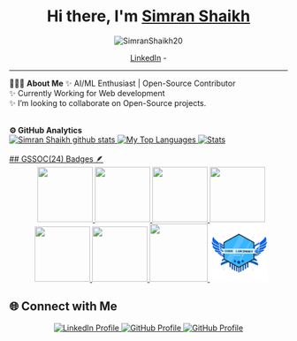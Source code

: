 <h1 align="center"> Hi there, I'm <a href="https://www.linkedin.com/in/simran-shaikh-39207a23b/">Simran Shaikh</a> </h1>
<p align="center">
  <img src="https://komarev.com/ghpvc/?username=SimranShaikh20&label=Profile%20views&color=brightgreen&style=flat" alt="SimranShaikh20" />
</p> 

<!--- Adding Header Elements -->
<p align="center">
  <a href="https://www.linkedin.com/in/simran-shaikh-39207a23b/">LinkedIn</a> -
</p>

-----------------------------------------------------------
👨🏻‍💻 **About Me** 
✨ AI/ML Enthusiast | Open-Source Contributor  <br>
✨ Currently Working for Web development   <br>
✨ I’m looking to collaborate on Open-Source projects. <br>


<!-- <b>🛠 Tech Stack</b><br>

<b>Languages:</b> 
<img src="https://img.shields.io/badge/-python-437CAC?logo=python&logoColor=white&style=flat">&nbsp;
<img src="https://img.shields.io/badge/-C++-00599C?logo=c%2B%2B&logoColor=white&style=flat">&nbsp;
<img src="https://img.shields.io/badge/-Mysql-DC8F0F?logo=Mysql&logoColor=white&style=flat">&nbsp; 
<img src="https://img.shields.io/badge/-HTML5-DE5934?logo=HTML5&logoColor=white&style=flat">&nbsp;
<img src="https://img.shields.io/badge/-CSS3-2275B2?logo=CSS3&logoColor=white&style=flat">&nbsp;
<br>

<b>Frameworks and Libraries:</b> 
<img src="https://img.shields.io/badge/-Numpy-0E7ACE?logo=numpy&logoColor=white&style=flat">&nbsp;
<img src="https://img.shields.io/badge/-Pandas-150455?logo=pandas&logoColor=white&style=flat">&nbsp;
<img src="https://img.shields.io/badge/-Sklearn-F09437?logo=scikit-learn&logoColor=white&style=flat">&nbsp;
<br>

<b>Tools and Platforms:</b> 
<img src="https://img.shields.io/badge/-Git-orange?logo=Git&logoColor=white&style=flat">&nbsp;
<img src="https://img.shields.io/badge/-Visual%20Studio%20Code-25AEF4?logo=visualstudio&logoColor=white&style=flat">&nbsp;
<br>

<b>Operating Systems:</b> 
<img src="https://img.shields.io/badge/-Windows-0F7BCF?logo=Windows&logoColor=white&style=flat">&nbsp;
<img src="https://img.shields.io/badge/-Linux-EDBD2B?logo=Linux&logoColor=black&style=flat">&nbsp;
<img src="https://img.shields.io/badge/-Mac-F7F7F7?logo=Macos&logoColor=black&style=flat">&nbsp; -->

<br>

<!--stats-->
<summary><b>⚙️ GitHub Analytics</b></summary>
<a href="https://github.com/SimranShaikh20">
   <img height="155em" src="http://github-profile-summary-cards.vercel.app/api/cards/profile-details?username=SimranShaikh20&theme=github_white" alt="Simran Shaikh github stats" />
   <img height="155em" src="http://github-profile-summary-cards.vercel.app/api/cards/repos-per-language?username=SimranShaikh20&theme=github_white" alt="My Top Languages" />
  <img height="155em" src="http://github-profile-summary-cards.vercel.app/api/cards/stats?username=SimranShaikh20&theme=github_white" alt="Stats" class="center" />
<br>


<br>
## GSSOC(24) Badges 🪶
<div style='display:flex; align-items:center; gap: 10px;' align='center'>
  <a href="https://gssoc.girlscript.tech/leaderboard">
    <img src="https://raw.githubusercontent.com/GSSoC24/Postman-Challenge/main/docs/assets/Postman%20White.png" width="100px" height="100px" />
    <img src="https://raw.githubusercontent.com/GSSoC24/Postman-Challenge/main/docs/assets/1.png" width="100px" height="100px" />
    <img src="https://raw.githubusercontent.com/GSSoC24/Postman-Challenge/main/docs/assets/2.png" width="100px" height="100px" />
    <img src="https://raw.githubusercontent.com/GSSoC24/Postman-Challenge/main/docs/assets/3.png" width="100px" height="100px" />
    <img src="https://raw.githubusercontent.com/GSSoC24/Postman-Challenge/main/docs/assets/4.png" width="100px" height="100px" />
    <img src="https://raw.githubusercontent.com/GSSoC24/Postman-Challenge/main/docs/assets/5.png" width="100px" height="100px" />
    <img src="https://raw.githubusercontent.com/GSSoC24/Postman-Challenge/main/docs/assets/6.png" width="105px" height="105px" />
    <img src="https://raw.githubusercontent.com/GSSoC24/Contributor/refs/heads/main/assets/Code%20Luminary.png" width="105px" height="105px" />
   
  </a>
</div>

## 🌐 Connect with Me 
<p align="center">
  <a href="https://www.linkedin.com/in/simran-shaikh-39207a23b/" target="_blank">
    <img src="https://raw.githubusercontent.com/rahuldkjain/github-profile-readme-generator/master/src/images/icons/Social/linked-in-alt.svg" alt="LinkedIn Profile" width="40" />
  </a>
  <a href="https://github.com/SimranShaikh20" target="_blank">
    <img src="https://github.githubassets.com/images/modules/logos_page/GitHub-Mark.png" alt="GitHub Profile" width="40" />
  </a>
  <a href="https://www.kaggle.com/simmoshaikh" target="_blank">
    <img src="https://github.com/rahuldkjain/github-profile-readme-generator/blob/master/src/images/icons/Social/kaggle.svg" alt="GitHub Profile" width="40" />
  </a>
</p>
